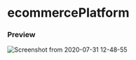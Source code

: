 # ecommercePlatform

### Preview
![Screenshot from 2020-07-31 12-48-55](https://user-images.githubusercontent.com/57766674/89028428-99c3f700-d32c-11ea-8822-d47e7ae97e13.png)
